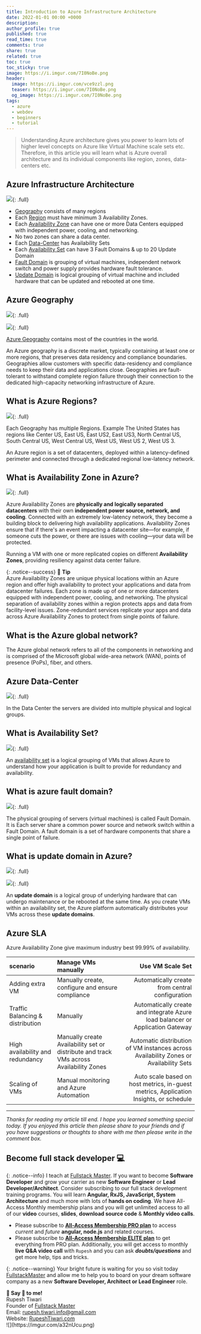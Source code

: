 ```yaml
---
title: Introduction to Azure Infrastructure Architecture
date: 2022-01-01 00:00 +0000
description:
author_profile: true
published: true
read_time: true
comments: true
share: true
related: true
toc: true
toc_sticky: true
image: https://i.imgur.com/7I0NoBe.png
header:
  image: https://i.imgur.com/vce9zzl.png
  teaser: https://i.imgur.com/7I0NoBe.png
  og_image: https://i.imgur.com/7I0NoBe.png
tags:
  - azure
  - webdev
  - beginners
  - tutorial
---
```


> Understanding Azure architecture gives you power to learn lots of higher level concepts on Azure like Virtual Machine scale sets etc. Therefore, in this article you will learn what is Azure overall architecture and its individual components like region, zones, data-centers etc.

## Azure Infrastructure Architecture

![](https://imgur.com/TVclQ1g.png){: .full}

- [Geography](#azure-geography) consists of many regions
- Each [Region](#azure-regions) must have minimum 3 Availability Zones.
- Each [Availability Zone](#availability-zone) can have one or more Data Centers equipped with independent power, cooling, and networking.
- No two zones can share a data center.
- Each [Data-Center](#azure-data-center) has Availability Sets
- Each [Availability Set](#what-is-availability-set) can have 3 Fault Domains & up to 20 Update Domain
- [Fault Domain](#what-is-azure-fault-domain) is grouping of virtual machines, independent network switch and power supply provides hardware fault tolerance.
- [Update Domain](#what-is-update-domain-in-azure) is logical grouping of virtual machine and included hardware that can be updated and rebooted at one time.

## Azure Geography

![](https://imgur.com/GgiCKUh.png){: .full}

![](https://i.imgur.com/IMF6Uxn.png){: .full}

[Azure Geography](https://azure.microsoft.com/en-us/global-infrastructure/geographies/#geographies) contains most of the countries in the world.

An Azure geography is a discrete market, typically containing at least one or more regions, that preserves data residency and compliance boundaries. Geographies allow customers with specific data-residency and compliance needs to keep their data and applications close. Geographies are fault-tolerant to withstand complete region failure through their connection to the dedicated high-capacity networking infrastructure of Azure.

## What is Azure Regions?

![](https://imgur.com/EP9XhI7.png){: .full}

Each Geography has multiple Regions. Example The United States has regions like Center US, East US, East US2, East US3, North Central US, South Central US, West Central US, West US, West US 2, West US 3.

An Azure region is a set of datacenters, deployed within a latency-defined perimeter and connected through a dedicated regional low-latency network.

## What is Availability Zone in Azure?

![](https://imgur.com/edLLp4S.png){: .full}

Azure Availability Zones are **physically and logically separated datacenters** with their own **independent power source, network, and cooling**. Connected with an extremely low-latency network, they become a building block to delivering high availability applications. Availability Zones ensure that if there's an event impacting a datacenter site—for example, if someone cuts the power, or there are issues with cooling—your data will be protected.

Running a VM with one or more replicated copies on different **Availability Zones**, providing resiliency against data center failure.

{: .notice--success}
🍹 **Tip** \
Azure Availability Zones are unique physical locations within an Azure region and offer high availability to protect your applications and data from datacenter failures. Each zone is made up of one or more datacenters equipped with independent power, cooling, and networking. The physical separation of availability zones within a region protects apps and data from facility-level issues. Zone-redundant services replicate your apps and data across Azure Availability Zones to protect from single points of failure.

## What is the  Azure global network?

The Azure global network refers to all of the components in networking and is comprised of the Microsoft global wide-area network (WAN), points of presence (PoPs), fiber, and others.


## Azure Data-Center

![](https://imgur.com/ZQGt48j.png){: .full}

In the Data Center the servers are divided into multiple physical and logical groups.

## What is Availability Set?

![](https://imgur.com/FmgxQu5.png){: .full}

An [availability set](https://docs.microsoft.com/en-us/azure/virtual-machines/availability-set-overview) is a logical grouping of VMs that allows Azure to understand how your application is built to provide for redundancy and availability.

## What is azure fault domain?
![](https://imgur.com/8nolkCg.png){: .full}


The physical grouping of servers (virtual machines) is called Fault Domain. It is Each server share a common power source and network switch within a Fault Domain. A fault domain is a set of hardware components that share a single point of failure.

## What is update domain in Azure?

![](https://imgur.com/go8fjZ9.png){: .full}

![](https://imgur.com/IhbZ0o1.png){: .full}

An **update domain** is a logical group of underlying hardware that can undergo maintenance or be rebooted at the same time. As you create VMs within an availability set, the Azure platform automatically distributes your VMs across these **update domains**.

## Azure SLA

Azure Availability Zone give maximum industry best 99.99% of availability.

| scenario                         | Manage VMs manually                                                                    |                                                                      Use VM Scale Set |
| :------------------------------- | :------------------------------------------------------------------------------------- | ------------------------------------------------------------------------------------: |
| Adding extra VM                  | Manually create, configure and ensure compliance                                       |                                       Automatically create from central configuration |
| Traffic Balancing & distribution | Manually                                                                               |         Automatically create and integrate Azure load balancer or Application Gateway |
| High availability and redundancy | Manually create Availability set or distribute and track VMs across Availability Zones | Automatic distribution of VM instances across Availability Zones or Availability Sets |
| Scaling of VMs                   | Manual monitoring and Azure Automation                                                 | Auto scale based on host metrics, in-guest metrics, Application Insights, or schedule |

---

_Thanks for reading my article till end. I hope you learned something special today. If you enjoyed this article then please share to your friends and if you have suggestions or thoughts to share with me then please write in the comment box._

## Become full stack developer 💻

{: .notice--info}
I teach at [Fullstack Master](https://www.fullstackmaster.net). If you want to become **Software Developer** and grow your carrier as new **Software Engineer** or **Lead Developer/Architect**. Consider subscribing to our full stack development training programs. You will learn **Angular, RxJS, JavaScript, System Architecture** and much more with lots of **hands on coding**. We have All-Access Monthly membership plans and you will get unlimited access to all of our **video** courses, **slides**, **download source code** & **Monthly video calls**.

- Please subscribe to **[All-Access Membership PRO plan](https://www.fullstackmaster.net/pro)** to access _current_ and _future_ **angular, node.js** and related courses.
- Please subscribe to **[All-Access Membership ELITE plan](https://www.fullstackmaster.net/elite)** to get everything from PRO plan. Additionally, you will get access to monthly **live Q&A video call** with `Rupesh` and you can ask **_doubts/questions_** and get more help, tips and tricks.

{: .notice--warning}
Your bright future is waiting for you so visit today [FullstackMaster](www.fullstackmaster.net) and allow me to help you to board on your dream software company as a new **Software Developer, Architect or Lead Engineer** role.

<div class="notice--success">
<strong>💖 Say 👋 to me!</strong>
<br>Rupesh Tiwari
<br>Founder of <a href="https://www.fullstackmaster.net">Fullstack Master </a>
<br>Email: <a href="mailto:rupesh.tiwari.info@gmail.com?subject=Hi">rupesh.tiwari.info@gmail.com</a>
<br>Website: <a href="https://www.rupeshtiwari.com">RupeshTiwari.com </a>
</div>
![](https://imgur.com/a32nUcu.png)
